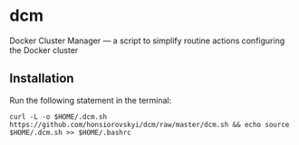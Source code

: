 # dcm
Docker Cluster Manager — a script to simplify routine actions configuring the Docker cluster

## Installation

Run the following statement in the terminal:

    curl -L -o $HOME/.dcm.sh https://github.com/honsiorovskyi/dcm/raw/master/dcm.sh && echo source $HOME/.dcm.sh >> $HOME/.bashrc
  
